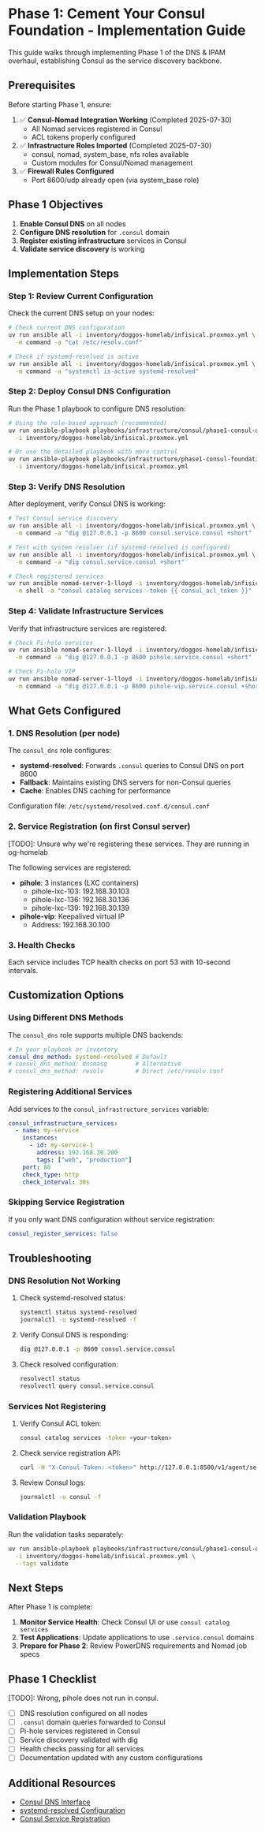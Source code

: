 # Phase 1: Cement Your Consul Foundation - Implementation Guide

This guide walks through implementing Phase 1 of the DNS & IPAM overhaul, establishing Consul as the service discovery backbone.

## Prerequisites

Before starting Phase 1, ensure:

1. ✅ **Consul-Nomad Integration Working** (Completed 2025-07-30)
   - All Nomad services registered in Consul
   - ACL tokens properly configured
2. ✅ **Infrastructure Roles Imported** (Completed 2025-07-30)
   - consul, nomad, system_base, nfs roles available
   - Custom modules for Consul/Nomad management
3. ✅ **Firewall Rules Configured**
   - Port 8600/udp already open (via system_base role)

## Phase 1 Objectives

1. **Enable Consul DNS** on all nodes
2. **Configure DNS resolution** for `.consul` domain
3. **Register existing infrastructure** services in Consul
4. **Validate service discovery** is working

## Implementation Steps

### Step 1: Review Current Configuration

Check the current DNS setup on your nodes:

```bash
# Check current DNS configuration
uv run ansible all -i inventory/doggos-homelab/infisical.proxmox.yml \
  -m command -a "cat /etc/resolv.conf"

# Check if systemd-resolved is active
uv run ansible all -i inventory/doggos-homelab/infisical.proxmox.yml \
  -m command -a "systemctl is-active systemd-resolved"
```

### Step 2: Deploy Consul DNS Configuration

Run the Phase 1 playbook to configure DNS resolution:

```bash
# Using the role-based approach (recommended)
uv run ansible-playbook playbooks/infrastructure/consul/phase1-consul-dns.yml \
  -i inventory/doggos-homelab/infisical.proxmox.yml

# Or use the detailed playbook with more control
uv run ansible-playbook playbooks/infrastructure/phase1-consul-foundation.yml \
  -i inventory/doggos-homelab/infisical.proxmox.yml
```

### Step 3: Verify DNS Resolution

After deployment, verify Consul DNS is working:

```bash
# Test Consul service discovery
uv run ansible all -i inventory/doggos-homelab/infisical.proxmox.yml \
  -m command -a "dig @127.0.0.1 -p 8600 consul.service.consul +short"

# Test with system resolver (if systemd-resolved is configured)
uv run ansible all -i inventory/doggos-homelab/infisical.proxmox.yml \
  -m command -a "dig consul.service.consul +short"

# Check registered services
uv run ansible nomad-server-1-lloyd -i inventory/doggos-homelab/infisical.proxmox.yml \
  -m shell -a "consul catalog services -token {{ consul_acl_token }}"
```

### Step 4: Validate Infrastructure Services

Verify that infrastructure services are registered:

```bash
# Check Pi-hole services
uv run ansible nomad-server-1-lloyd -i inventory/doggos-homelab/infisical.proxmox.yml \
  -m command -a "dig @127.0.0.1 -p 8600 pihole.service.consul +short"

# Check Pi-hole VIP
uv run ansible nomad-server-1-lloyd -i inventory/doggos-homelab/infisical.proxmox.yml \
  -m command -a "dig @127.0.0.1 -p 8600 pihole-vip.service.consul +short"
```

## What Gets Configured

### 1. DNS Resolution (per node)

The `consul_dns` role configures:

- **systemd-resolved**: Forwards `.consul` queries to Consul DNS on port 8600
- **Fallback**: Maintains existing DNS servers for non-Consul queries
- **Cache**: Enables DNS caching for performance

Configuration file: `/etc/systemd/resolved.conf.d/consul.conf`

### 2. Service Registration (on first Consul server)

[TODO]: Unsure why we're registering these services. They are running in og-homelab

The following services are registered:

- **pihole**: 3 instances (LXC containers)
  - pihole-lxc-103: 192.168.30.103
  - pihole-lxc-136: 192.168.30.136
  - pihole-lxc-139: 192.168.30.139
- **pihole-vip**: Keepalived virtual IP
  - Address: 192.168.30.100

### 3. Health Checks

Each service includes TCP health checks on port 53 with 10-second intervals.

## Customization Options

### Using Different DNS Methods

The `consul_dns` role supports multiple DNS backends:

```yaml
# In your playbook or inventory
consul_dns_method: systemd-resolved # Default
# consul_dns_method: dnsmasq        # Alternative
# consul_dns_method: resolv         # Direct /etc/resolv.conf
```

### Registering Additional Services

Add services to the `consul_infrastructure_services` variable:

```yaml
consul_infrastructure_services:
  - name: my-service
    instances:
      - id: my-service-1
        address: 192.168.30.200
        tags: ["web", "production"]
    port: 80
    check_type: http
    check_interval: 30s
```

### Skipping Service Registration

If you only want DNS configuration without service registration:

```yaml
consul_register_services: false
```

## Troubleshooting

### DNS Resolution Not Working

1. Check systemd-resolved status:

   ```bash
   systemctl status systemd-resolved
   journalctl -u systemd-resolved -f
   ```

2. Verify Consul DNS is responding:

   ```bash
   dig @127.0.0.1 -p 8600 consul.service.consul
   ```

3. Check resolved configuration:

   ```bash
   resolvectl status
   resolvectl query consul.service.consul
   ```

### Services Not Registering

1. Verify Consul ACL token:

   ```bash
   consul catalog services -token <your-token>
   ```

2. Check service registration API:

   ```bash
   curl -H "X-Consul-Token: <token>" http://127.0.0.1:8500/v1/agent/services
   ```

3. Review Consul logs:

   ```bash
   journalctl -u consul -f
   ```

### Validation Playbook

Run the validation tasks separately:

```bash
uv run ansible-playbook playbooks/infrastructure/consul/phase1-consul-dns.yml \
  -i inventory/doggos-homelab/infisical.proxmox.yml \
  --tags validate
```

## Next Steps

After Phase 1 is complete:

1. **Monitor Service Health**: Check Consul UI or use `consul catalog services`
2. **Test Applications**: Update applications to use `.service.consul` domains
3. **Prepare for Phase 2**: Review PowerDNS requirements and Nomad job specs

## Phase 1 Checklist

[TODO]: Wrong, pihole does not run in consul.

- [ ] DNS resolution configured on all nodes
- [ ] `.consul` domain queries forwarded to Consul
- [ ] Pi-hole services registered in Consul
- [ ] Service discovery validated with dig
- [ ] Health checks passing for all services
- [ ] Documentation updated with any custom configurations

## Additional Resources

- [Consul DNS Interface](https://www.consul.io/docs/discovery/dns)
- [systemd-resolved Configuration](https://www.freedesktop.org/software/systemd/man/resolved.conf.html)
- [Consul Service Registration](https://www.consul.io/api-docs/agent/service)
